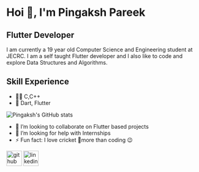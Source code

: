 # **Hoi 👋, I'm Pingaksh Pareek**
## Flutter Developer
I am currently a 19 year old Computer Science and Engineering student at JECRC. I am a self taught Flutter developer and I also like to code and explore Data Structures and Algorithms.

## Skill Experience
- 👩‍💻 C,C++
- 📱 Dart, Flutter

![Pingaksh's GitHub stats](https://github-readme-stats.vercel.app/api?username=Pingaksh&hide=contribs,prs)

- 👯 I’m looking to collaborate on Flutter based projects 
- 🤔 I’m looking for help with Internships 
- ⚡ Fun fact: I love cricket 🏏more than coding 😉 


[<img src='https://cdn.jsdelivr.net/npm/simple-icons@3.0.1/icons/github.svg' alt='github' height='40'>](https://github.com/pingaksh08) 
[<img src='https://cdn.jsdelivr.net/npm/simple-icons@3.0.1/icons/linkedin.svg' alt='linkedin' height='40'>](https://www.linkedin.com/in/pingaksh-pareek-08/) 

